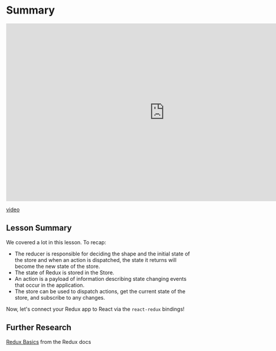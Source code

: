 # Summary

<iframe width="857" height="482" src="https://www.youtube.com/embed/pq8gQJuj-yc" frameborder="0" allowfullscreen></iframe>

[video](https://youtu.be/pq8gQJuj-yc)

## Lesson Summary
We covered a lot in this lesson. To recap:

- The reducer is responsible for deciding the shape and the initial state of the store and when an action is dispatched, the state it returns will become the new state of the store.
- The state of Redux is stored in the Store.
- An action is a payload of information describing state changing events that occur in the application.
- The store can be used to dispatch actions, get the current state of the store, and subscribe to any changes.

Now, let's connect your Redux app to React via the `react-redux` bindings!

## Further Research
[Redux Basics](http://redux.js.org/docs/basics/) from the Redux docs